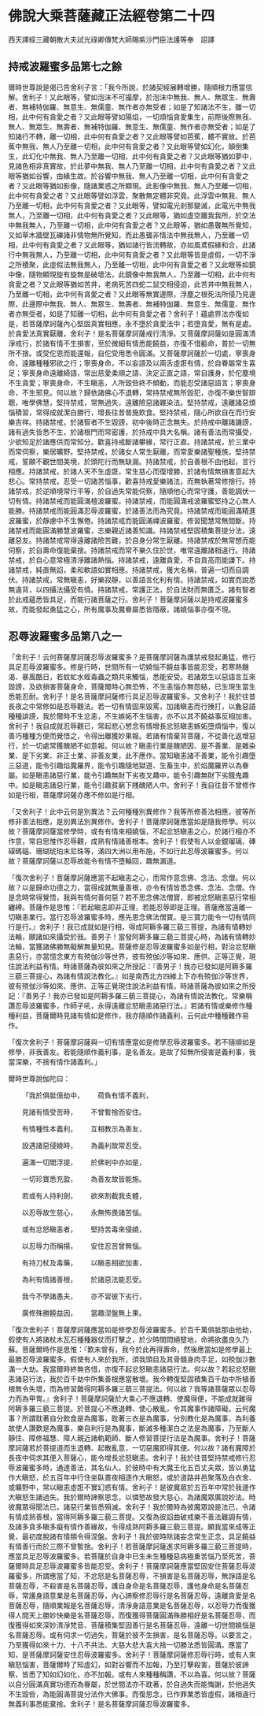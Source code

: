# 佛說大乘菩薩藏正法經卷第二十四

西天譯經三藏朝散大夫試光祿卿傳梵大師賜紫沙門臣法護等奉　詔譯

## 持戒波羅蜜多品第七之餘 

爾時世尊說是偈已告舍利子言：「我今所說，於諸契經展轉增勝，隨順根力應當信解。舍利子！又此眼等，譬如泡沫不可撮摩，於泡沫中無我、無人、無眾生、無壽者、無補特伽羅、無意生、無儒童、無作者亦無受者；如是了知諸法不生，離一切相，此中何有貪愛之者？又此眼等譬如陽焰，一切煩惱貪愛集生，前際後際無我、無人、無眾生、無壽者、無補特伽羅、無意生、無儒童、無作者亦無受者；如是了知諸行不轉，離一切相，此中何有貪愛之者？又此眼等譬如芭蕉，體不實故。於芭蕉中無我、無人乃至離一切相，此中何有貪愛之者？又此眼等譬如幻化，顛倒集生，此幻化中無我、無人乃至離一切相，此中何有貪愛之者？又此眼等猶如夢中，見諸色相非真實故，於此夢中無我、無人乃至離一切相，此中何有貪愛之者？又此眼等猶如谷響，由緣生故。於谷響中無我、無人乃至離一切相，此中何有貪愛之者？又此眼等猶如影像，隨諸業惑之所顯現。此影像中無我、無人乃至離一切相，此中何有貪愛之者？又此眼等譬如浮雲，聚散無定體非究竟。此浮雲中無我、無人乃至離一切相，此中何有貪愛之者？又此眼等，譬如電光剎那變滅，此電光中無我無人，乃至離一切相，此中何有貪愛之者？又此眼等，猶如虛空離我我所，於空法中無我無人，乃至離一切相，此中何有貪愛之者？又此眼等，猶如愚聾無所覺知，又如草木牆壁瓦礫諸非情物無所覺知，而此愚聾非情法中無我無人，乃至離一切相，此中何有貪愛之者？又此眼等，猶如諸行皆流轉故，亦如風鳶假緣和合，此諸行中無我無人，乃至離一切相，此中何有貪愛之者？又此眼等皆是虛假，一切不淨之所積聚，此虛假法無我無人，乃至離一切相，此中何有貪愛之者？又此眼等如鏡中像，隨物顯現旋有旋無是破壞法，此鏡像中無我無人，乃至離一切相，此中何有貪愛之者？又此眼等猶如苦井，老病死苦四蛇二鼠交相侵迫，此苦井中無我無人，乃至離一切相，此中何有貪愛之者？又此眼等無實邊際，浮塵之根死法所侵乃見邊際，此邊際中無我、無人、無眾生、無壽者、無補特伽羅、無意生、無儒童、無作者亦無受者，如是了知離一切相，此中何有貪愛之者？舍利子！蘊處界法亦復如是，若菩薩摩訶薩內心堅固真實相應，永不墮於貪愛法中；若墮貪愛，無有是處。於貪愛法真實厭離，舍利子！是名菩薩摩訶薩戒行清淨。又菩薩摩訶薩如是圓滿清淨戒行，於諸有情不生損害，至於微細有情悉能饒益，亦復不惜軀命，普於一切無所不捨。或受佗恩而能還報，自佗受用悉令圓滿。又菩薩摩訶薩於一切處，寧喪身命，遠離種種邪欲之行；寧喪身命，不以妄語及以兩舌虛誑有情，於自眷屬常生喜足；寧喪身命遠離綺語，常出慈愛柔順之語、決定正直之語，常自護身，於佗塵境不生貪愛；寧喪身命，不生瞋恚，人所毀呰終不傾動，而能忍受諸惡語言；寧喪身命，不生邪見。何以故？歸依諸佛心不退轉，常持禁戒無所毀犯，亦復不樂世智辯聰，唯學佛慧，堅持禁戒，常無過失，遠離險惡諸雜染法。堅持禁戒，遠離諸惡煩惱積習，常得成就潔白勝行，增長往昔普施飲食。堅持禁戒，隨心所欲自在而行安樂吉祥。持諸禁戒，於諸智者不生毀謗，初中後時正念無失。於持戒中離諸譏謗，諸有過失皆悉不生，於諸根門而常密護，於持戒中具大名稱。諸有善法而常攝受，少欲知足於諸應供而常知分。歡喜持戒斷諸攀緣，常行正直。持諸禁戒，於三業中而常伺察，樂居曠野。堅持禁戒，於諸女人常生厭離，而常愛樂諸聖種族。堅持禁戒，誓願不觀世間美境，於頭陀行而無缺漏。持諸禁戒，於自善根不由他起，言行相應。持諸禁戒，於諸人天不生虛誑，常生慈心而復增勝，於諸有情無損害意起大悲心。常持禁戒，忍受一切諸苦惱事，歡喜持戒愛樂諸法，而無執著常修捨行。持諸禁戒，於逆順境常行平等，於自過失常能伺察，隨順他心而常守護，善能調伏一切有情。持諸禁戒而能圓滿檀波羅蜜。持諸禁戒，而能圓滿戒波羅蜜堅持之心無人能勝。持諸禁戒而能圓滿忍辱波羅蜜，於諸善法而為究竟。持諸禁戒而能圓滿精進波羅蜜，於靜慮中不生懈倦。持諸禁戒而能圓滿禪波羅蜜，修習聞慧常無間斷。持諸禁戒而能圓滿勝慧波羅蜜，志樂親近諸善知識。持諸禁戒堅固積集菩提分法，遠離惡友。持諸禁戒常得遠離諸險苦難，於自身分常生厭離。持諸禁戒於無常想而能伺察，於自壽命復能棄捨。持諸禁戒而常不樂久住於世，唯常遠離諸相違行。持諸禁戒，於自心意常極清淨離諸熱惱。持諸禁戒，遠離貪愛，不自貢高而能謙下。持諸禁戒，純直無諂，柔和軟語如實相應。持諸禁戒，獲大名稱，普遍一切而自調伏。持諸禁戒，常無瞋恚，好樂寂靜，以善語言化利有情。持諸禁戒，如實而說悉無違背，以四攝法攝受有情。持諸禁戒，常護正法，於自法財而無匱乏。諸有智者於此戒蘊悉皆具足，而能行諸菩薩之行。舍利子！菩薩摩訶薩以是持戒波羅蜜多故，而能發起勇猛之心，所有魔事及魔眷屬悉皆隱蔽，諸嬈惱事亦復不現。

## 忍辱波羅蜜多品第八之一

「舍利子！云何菩薩摩訶薩忍辱波羅蜜多？是菩薩摩訶薩為護禁戒發起勇猛，修行具足忍辱波羅蜜多。修是行時，世間所有一切嬈惱不饒益事皆能忍受，若寒熱饑渴、暴風酷日，若蚊虻水蛭毒蟲之類共來觸惱，悉能安受。若諸眾生以惡語言互來毀謗，及欲損害菩薩身命，菩薩爾時心無恐怖，不生恚惱亦無怨結，已生現生當生悉能忍耐。舍利子！是名菩薩摩訶薩修行具足忍辱波羅蜜多。又舍利子！我於往昔長夜之中常修如是忍辱觀法。若一切有情固來毀罵，加諸瞋恚而行捶打，以麁惡語種種誹謗，我於爾時不生忿恚，不生嫉妬不生惱害，亦不以其不饒益事反相加害。舍利子！我自成就忍辱觀已，常起悲心慜念有情增長忿怒瞋恚嫉妬墮煩惱中，復以善巧種種方便而覺悟之，令得出離獲妙果報。若諸有情棄背菩薩，不從善化返增惡行，於一切處常獲醜陋不如意報。何以故？瞋恚行業是醜陋因、是不善業、是雜染業、是下劣業、非正士業、非善友業，此不應作。當知瞋恚諸不善業，能令引趣墮三惡道，能令引趣焰魔羅界，能令引趣隨地獄道、生畜生中，於焰魔羅界以為眷屬。如是瞋恚諸惡行業，能令引趣無財下劣夜叉趣中，能令引趣無財下劣餓鬼趣中。如是瞋恚諸惡行業，能令引趣貧窮下賤醜陋人中。舍利子！我自往昔不曾修作如是行相，菩薩摩訶薩亦應不修如是行相。

「又舍利子！此中云何是別異法？云何種種別異修作？我等所修善法相應，彼等所修非善法相應，是別異法別異修作。舍利子！菩薩摩訶薩應當如是隨我修學。何以故？菩薩摩訶薩當修學時，或有有情來相嬈惱，不起忿怒瞋恚之心，於諸行相亦不作意，常自思惟作忍辱觀，成熟有情諸善根本。舍利子！假使有人以金銀瑠璃、硨磲碼碯、珊瑚琥珀末尼珠等，滿四大洲以用布施，不如行此忍辱波羅蜜多。何以故？菩薩摩訶薩以忍辱故能令有情不墮輪回，趣無漏道。

「復次舍利子！菩薩摩訶薩應當不起瞋恚之心，而常作意念佛、念法、念僧。何以故？以是歸命功德之力，當得成就無量善根，亦令有情皆悉念佛、念法、念僧。作是念時常得覺悟，我與有情何善何惡？若不思念佛法僧寶，即被忿怒瞋恚惡行常相纏縛。菩薩作是思惟：『若起瞋恚即非正理，若能忍辱即是正理。菩薩應當遠離一切瞋恚業行。當行忍辱波羅蜜多時，應先思念佛法僧寶。是三寶力能令一切有情同行是行。』舍利子！我已成就如是行相，得成阿耨多羅三藐三菩提，為諸有情轉妙法輪，願諸如來攝受於我。善男子！當發阿耨多羅三藐三菩提心時，為諸有情轉妙法輪，當獲諸佛勝無礙解無量知見。菩薩修是忍辱波羅蜜多如是行相，對治忿怒瞋恚惡行，亦當憶念東方有殑伽沙等世界，彼有殑伽沙等如來、應供、正等正覺，現住說法利益有情。時諸菩薩為彼如來之所授記：『善男子！我亦已發如是阿耨多羅三藐三菩提心，為諸有情說法教化。』如是南西北方四維上下亦有殑伽沙等世界，彼有殑伽沙等如來、應供、正等正覺現住說法利益有情。時諸菩薩為彼如來之所授記：『善男子！我亦已發如是阿耨多羅三藐三菩提心，為諸有情說法教化，常樂稱讚忍辱波羅蜜多，作師子吼，永得遠離忿怒瞋恚諸惡行法。』若諸有情或樂修作種種利益，菩薩爾時見諸有情如是修作，我亦隨順作諸義利，云何此中種種難作易作。

「復次舍利子！菩薩摩訶薩與一切有情應當如是修學忍辱波羅蜜多。若不隨順如是修學，非我善友。若能隨順作義利事，是名善友。是故了知無所侵害是義利事，我當深樂，不捨有情作諸義利。」

爾時世尊說伽陀曰：

&emsp;&emsp;「我於俱胝億劫中，&emsp;&emsp;荷負有情不義利，

&emsp;&emsp;見諸有情受苦時，&emsp;&emsp;不曾暫捨而安住。

&emsp;&emsp;有情種性本義利，&emsp;&emsp;互相教示為善友，

&emsp;&emsp;設遇諸惡侵嬈時，&emsp;&emsp;為義利故常忍受。

&emsp;&emsp;遍滿一切閻浮提，&emsp;&emsp;於佛剎中亦如是，

&emsp;&emsp;一切珍寶悉充盈，&emsp;&emsp;為善友故皆能施。

&emsp;&emsp;若或有人持利劍，&emsp;&emsp;欲來割截我支體，

&emsp;&emsp;以忍辱故生慈心，&emsp;&emsp;永無怖畏諸苦惱。

&emsp;&emsp;或有忿怒瞋恚者，&emsp;&emsp;堅持苦毒來侵嬈，

&emsp;&emsp;以忍辱力而稱揚，&emsp;&emsp;安住忍苦曾無惱。

&emsp;&emsp;有持刀杖及毒藥，&emsp;&emsp;以瞋恚相欲加害，

&emsp;&emsp;為利有情諸善根，&emsp;&emsp;於諸惡法能忍受。

&emsp;&emsp;我今不學諸愚夫，&emsp;&emsp;亦不習彼下劣行，

&emsp;&emsp;廣修殊勝饒益因，&emsp;&emsp;當趣涅盤無上果。

「復次舍利子！菩薩摩訶薩應當如是修學忍辱波羅蜜多。於百千萬俱胝那由他劫，假使有人將諸杖木瓦石種種器仗而打擊之，於少時間悶絕躄地，命將欲盡良久乃蘇。菩薩爾時作是思惟：『歎未曾有，我今於此再得壽命，然後應當如是修學最上最勝忍辱波羅蜜多。假使有人來於我所，須我頭目及其骨髓身肉手足，如殑伽沙數滿一大劫。我當爾時終無吝惜，亦復不起忿怒瞋恚諸惡行法。何以故？若起忿怒瞋恚諸惡行法，我於百千劫中所集善根應當散壞。我今轉復堅固積集百千劫中所植善根無令失壞，而為修習難得阿耨多羅三藐三菩提法。何以故？我等諸菩薩眾以忍辱力而為甲冑。』舍利子！菩薩摩訶薩於大乘心不應退轉、使魔得便，不能成就難得阿耨多羅三藐三菩提。於菩提心不應退轉、使心散亂，令其魔事作諸障礙。云何魔事？所謂耽著自分飲食是為魔事，耽著三衣是為魔事，分別教化是為魔事，為利養故使人讚歎是為魔事，樂自利行是為魔事，斷滅多種潔白之法是為魔事，乃至斷人靜住、障修福慧、障人親近諸軌範師、斷人修習菩提行法是為魔事。舍利子！菩薩摩訶薩若於菩提道而生退轉、起散亂意，一切惡魔即得其便。何以故？諸有魔障於長夜中伺求其便入菩薩心，能令增長忿怒瞋恚。舍利子！我於往昔堅持禁戒修行忍辱波羅蜜多時，通達善法，其名仙人。於彼時中有大魔王化五百丈夫眾，皆以勇猛作大瞋怒，於五百年中行住坐臥晝夜相逐作大瞋怒，或於道路井邑聚落及白衣舍、或曠野中，常以瞋恚虛誑不實幻惑有情。舍利子！是彼魔眾於五百年中常於我邊作大瞋怒生諸過失。我於爾時諦察思念，以憐慜故發大慈心，為諸魔眾廣說妙法。時彼魔眾得聞法已，諸惡行業皆悉殞滅。舍利子！我於爾時為彼魔眾說是法已，令諸有情成熟善根，當得阿耨多羅三藐三菩提。又復為彼諂曲破戒樂不善法難調有情，及諸多貪多瞋多癡有情作善緣故，令得成熟阿耨多羅三藐三菩提。願我當來成等正覺，最初度脫諸有情類令得涅盤。舍利子！我於彼時除諸妄念常生正念，具足饒益有情善行而於三際不曾暫捨。舍利子！若菩薩摩訶薩進求阿耨多羅三藐三菩提時，應當具足忍辱波羅蜜多。若菩薩於自身中已生未生種種惡病極重苦惱乃至死苦，菩薩爾時具足忍辱波羅蜜多皆能忍受。舍利子！菩薩摩訶薩應當堅固安住菩薩忍辱波羅蜜多，所謂應當了知，不忿怒是名菩薩忍辱，不損害是名菩薩忍辱，無諍語是名菩薩忍辱，不殺害是名菩薩忍辱，護自身命是名菩薩忍辱，護他身命是名菩薩忍辱，常護身語意業是名菩薩忍辱，內心諦察修忍辱行是名菩薩忍辱，遠離貪愛是名菩薩忍辱，隨順業報是名菩薩忍辱，清淨身語意業是名菩薩忍辱，以忍辱力而復獲得人間天上勝妙快樂是名菩薩忍辱，而復獲得菩薩圓滿殊勝相好是名菩薩忍辱，而復獲得如來深妙清淨梵音、菩薩積集堅固善行是名菩薩忍辱，遠離一切世間嬈惱是名菩薩忍辱。或有伺求一切過失，菩薩於彼不生損害，是名菩薩忍辱。以要言之，乃至獲得如來十力、十八不共法、大慈大悲大喜大捨一切勝法悉皆圓滿。應當了知，是菩薩摩訶薩安住忍辱波羅蜜多。舍利子！菩薩摩訶薩修忍辱行時，或有人來瞋怒惱害，菩薩爾時了知虛幻，如對谷響而不加報，乃至打擊殺害，菩薩於彼諦察，皆悉了知如幻如化，亦不加報。或有人來種種稱讚，不以為喜。何以故？菩薩以自分圓滿真實功德而為眷屬，於世間法亦不耽著，於自過失而能悔謝，於他過失不生毀呰，為能圓滿菩提分法作大佛事。而復思念，已作罪業悉皆虛假，諸相違行無義利事悉能棄捨。舍利子！是名菩薩摩訶薩忍辱波羅蜜多。